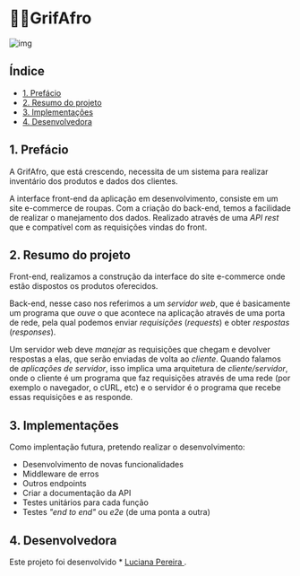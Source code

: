 # ✊🏾GrifAfro

![img](https://drive.google.com/file/d/1jM8GJsj0O1nnu3hR7NY7Aj2O7fh294QI/view?usp=sharing)

## Índice

* [1. Prefácio](#1-prefácio)
* [2. Resumo do projeto](#2-resumo-do-projeto)
* [3. Implementações](#4-implementações)
* [4. Desenvolvedora](#5-desenvolvedora)

## 1. Prefácio

A GrifAfro, que está crescendo, necessita de um
sistema para realizar inventário dos produtos e dados dos clientes.

A interface front-end da aplicação em desenvolvimento, consiste em um site e-commerce de roupas.
Com a criação do back-end, temos a facilidade de realizar o manejamento dos dados. Realizado através
de uma _API rest_ que e compatível com as requisições vindas do front.

## 2. Resumo do projeto

Front-end, realizamos a construção da interface do site e-commerce onde estão dispostos os produtos oferecidos.

Back-end, nesse caso nos referimos a um _servidor web_, que é basicamente
um programa que _ouve_ o que acontece na aplicação através de uma porta de rede,
pela qual podemos enviar _requisições_ (_requests_) e obter _respostas_ (_responses_).

Um servidor web deve _manejar_ as requisições que chegam e devolver respostas a elas,
que serão enviadas de volta ao _cliente_. Quando falamos de _aplicações de servidor_,
isso implica uma arquitetura de _cliente/servidor_, onde o cliente é um programa
que faz requisições através de uma rede (por exemplo o navegador, o cURL, etc)
e o servidor é o programa que recebe essas requisições e as responde.

## 3. Implementações
Como implentação futura, pretendo realizar o desenvolvimento: 
* Desenvolvimento de novas funcionalidades
* Middleware de erros
* Outros endpoints
* Criar a documentação da API
* Testes unitários para cada função
* Testes _"end to end"_ ou _e2e_ (de uma ponta a outra)

## 4. Desenvolvedora

Este projeto foi desenvolvido * [Luciana Pereira ](https://github.com/luciana-pereira).
